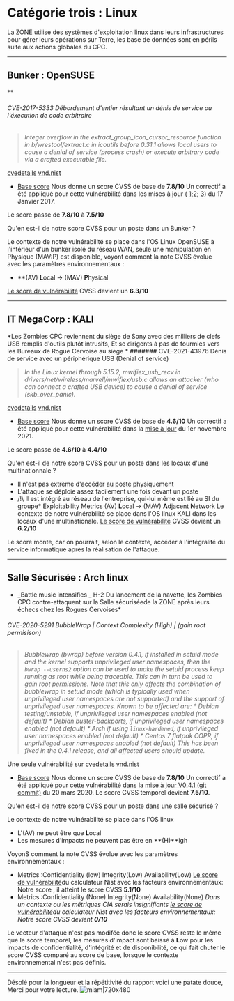# Catégorie trois : Linux
La ZONE utilise des systèmes d'exploitation linux dans leurs infrastructures pour gérer leurs opérations sur Terre, les base de données sont en périls suite aux actions globales du CPC.

---
## Bunker : OpenSUSE
**

###### CVE-2017-5333 Débordement d'entier résultant un dénis de service ou l'éxecution de code arbitraire
>_Integer overflow in the extract_group_icon_cursor_resource function in b/wrestool/extract.c in icoutils before 0.31.1 allows local users to cause a denial of service (process crash) or execute arbitrary code via a crafted executable file._

[cvedetails](https://www.cvedetails.com/cve/CVE-2017-5333/)
[vnd.nist](https://nvd.nist.gov/vuln/detail/CVE-2017-5333)

* [Base score](https://nvd.nist.gov/vuln-metrics/cvss/v3-calculator?name=CVE-2016-0051)
Nous donne un score CVSS de base de **7.8/10**
Un correctif a été appliqué pour cette vulnérabilité dans les mises à jour ( [1](https://lists.opensuse.org/opensuse-security-announce/2017-01/msg00026.html);[2](https://lists.opensuse.org/opensuse-security-announce/2017-01/msg00025.html); [3](https://lists.opensuse.org/opensuse-security-announce/2017-01/msg00024.html)) du 17 Janvier 2017.

Le score passe de **7.8/10** à **7.5/10**

Qu'en est-il de notre score CVSS pour un poste dans un Bunker ?

Le contexte de notre vulnérabilité se place dans l'OS Linux OpenSUSE à l'intérieur d'un bunker isolé du réseau WAN, seule une manipulation en Physique (MAV:P) est disponible, 
voyont comment la note CVSS évolue avec les paramètres environnementaux :
* **(AV) **L**ocal -> (MAV) **P**hysical

[Le score de vulnérabilité](https://nvd.nist.gov/vuln-metrics/cvss/v3-calculator?vector=AV:L/AC:L/PR:N/UI:R/S:U/C:H/I:H/A:H/E:X/RL:O/RC:X/CR:X/IR:X/AR:X/MAV:P/MAC:X/MPR:X/MUI:X/MS:X/MC:H/MI:H/MA:H&version=3.1) CVSS devient un **6.3/10**


---

## IT MegaCorp : KALI 
*Les Zombies CPC reviennent du siège de Sony avec des milliers de clefs USB remplis d'outils plutôt intrusifs, Et se dirigents à pas de fourmies vers les Bureaux de Rogue Cervoise au siege *
####### CVE-2021-43976 Dénis de service avec un périphérique USB (Denial of service)
>_In the Linux kernel through 5.15.2, mwifiex_usb_recv in drivers/net/wireless/marvell/mwifiex/usb.c allows an attacker (who can connect a crafted USB device) to cause a denial of service (skb_over_panic)._

[cvedetails](https://www.cvedetails.com/cve/CVE-2021-43976/)
[vnd.nist](https://nvd.nist.gov/vuln/detail/CVE-2021-43976)

* [Base score](https://nvd.nist.gov/vuln-metrics/cvss/v3-calculator?name=CVE-2021-43976&vector=AV:P/AC:L/PR:N/UI:N/S:U/C:N/I:N/A:H&version=3.1&source=NIST)
Nous donne un score CVSS de base de **4.6/10**
Un correctif a été appliqué pour cette vulnérabilité dans la [mise à jour](https://patchwork.kernel.org/project/linux-wireless/patch/YX4CqjfRcTa6bVL+@Zekuns-MBP-16.fios-router.home/) du 1er novembre 2021.

Le score passe de **4.6/10** à **4.4/10**

Qu'en est-il de notre score CVSS pour un poste dans les locaux d'une multinationnale ?
* Il n'est pas extrème d'accéder au poste physiquement
* L'attaque se déploie assez facilement une fois devant un poste
* /!\ Il est intégré au réseau de l'entreprise, qui-lui même est lié au SI du groupe*
Exploitability Metrics
(AV) **L**ocal -> (MAV) **A**djacent **N**etwork
Le contexte de notre vulnérabilité se place dans l'OS linux KALI dans les locaux d'une multinationale.
[Le score de vulnérabilité](https://nvd.nist.gov/vuln-metrics/cvss/v3-calculator?vector=AV:P/AC:L/PR:N/UI:N/S:U/C:N/I:N/A:H/E:X/RL:O/RC:X/CR:X/IR:X/AR:X/MAV:A/MAC:X/MPR:X/MUI:X/MS:X/MC:N/MI:N/MA:H&version=3.1) CVSS devient un **6.2/10**

Le score monte, car on pourrait, selon le contexte, accéder à l'intégralité du service informatique après la réalisation de l'attaque.

---

## Salle Sécurisée : Arch linux
* _Battle music intensifies _ H-2 Du lancement de la navette, les Zombies CPC contre-attaquent sur la Salle sécuriséede la ZONE après leurs échecs chez les Rogues Cervoises*
###### CVE-2020-5291 BubbleWrap | Context Complexity (High) | (gain root permisison)
>_Bubblewrap (bwrap) before version 0.4.1, if installed in setuid mode and the kernel supports unprivileged user namespaces, then the `bwrap --userns2` option can be used to make the setuid process keep running as root while being traceable. This can in turn be used to gain root permissions. Note that this only affects the combination of bubblewrap in setuid mode (which is typically used when unprivileged user namespaces are not supported) and the support of unprivileged user namespaces. Known to be affected are: * Debian testing/unstable, if unprivileged user namespaces enabled (not default) * Debian buster-backports, if unprivileged user namespaces enabled (not default) * Arch if using `linux-hardened`, if unprivileged user namespaces enabled (not default) * Centos 7 flatpak COPR, if unprivileged user namespaces enabled (not default) This has been fixed in the 0.4.1 release, and all affected users should update._


Une seule vulnérabilité sur [cvedetails](https://www.cvedetails.com/cve/CVE-2020-5291/)
[vnd.nist](https://nvd.nist.gov/vuln/detail/CVE-2020-5291)

* [Base score](https://nvd.nist.gov/vuln-metrics/cvss/v3-calculator?name=CVE-2020-5291&vector=AV:L/AC:L/PR:L/UI:N/S:U/C:H/I:H/A:H&version=3.1&source=NIST)
Nous donne un score CVSS de base de **7.8/10**
Un correctif a été appliqué pour cette vulnérabilité dans la [mise à jour V0.4.1 (git commit)](https://github.com/containers/bubblewrap/commit/1f7e2ad948c051054b683461885a0215f1806240) du 20 mars 2020.
Le score CVSS temporel devient **7.5/10**.


Qu'en est-il de notre score CVSS pour un poste dans une salle sécurisé ?

Le contexte de notre vulnérabilité se place dans l'OS linux
- L'(AV) ne peut être que **L**ocal
- Les mesures d'impacts ne peuvent pas être en **(H)**igh


VoyonS comment la note CVSS évolue avec les paramètres environnementaux :

* Metrics :Confidentiality (low) Integrity(Low) Availability(Low)
[Le score de vulnérabilité](https://nvd.nist.gov/vuln-metrics/cvss/v3-calculator?vector=AV:L/AC:L/PR:L/UI:N/S:U/C:H/I:H/A:H/E:X/RL:O/RC:X/CR:X/IR:X/AR:X/MAV:L/MAC:X/MPR:X/MUI:X/MS:X/MC:L/MI:L/MA:L&version=3.1)du calculateur Nist avec les facteurs environnementaux:
Notre score , il atteint le score CVSS **5.1/10**
* Metrics :Confidentiality (None) Integrity(None) Availability(None)
_Dans un contexte ou les métriques CIA serais insignifiants [le score de vulnérabilité](https://nvd.nist.gov/vuln-metrics/cvss/v3-calculator?vector=AV:L/AC:L/PR:L/UI:N/S:U/C:H/I:H/A:H/E:X/RL:O/RC:X/CR:X/IR:X/AR:X/MAV:L/MAC:X/MPR:X/MUI:X/MS:X/MC:N/MI:N/MA:N&version=3.1)du calculateur Nist avec les facteurs environnementaux:
Notre score CVSS devient **0/10**_

Le vecteur d'attaque n'est pas modifée donc le score CVSS reste le même que le score temporel, les mesures d'impact sont baissé à **L**ow pour les impacts de confidentialité, d'intégrité et de disponibilité, ce qui fait chuter le score CVSS comparé au score de base, lorsque le contexte environnemental n'est pas définis.

---

Désolé pour la longueur et la répétitivité du rapport voici une patate douce, Merci pour votre lecture.
![miam|720x480](https://www.southernexposure.com/images/large/sweet-potato-ginseng_LRG.jpg)